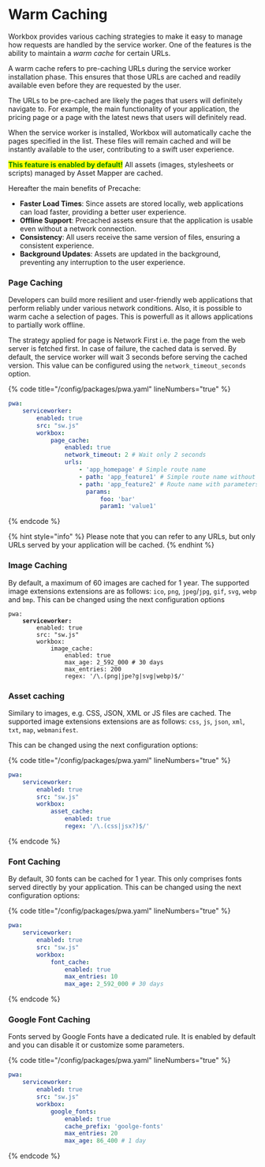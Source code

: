 # Warm Caching

Workbox provides various caching strategies to make it easy to manage how requests are handled by the service worker. One of the features is the ability to maintain a _warm cache_ for certain URLs.

A warm cache refers to pre-caching URLs during the service worker installation phase. This ensures that those URLs are cached and readily available even before they are requested by the user.

The URLs to be pre-cached are likely the pages that users will definitely navigate to. For example, the main functionality of your application, the pricing page or a page with the latest news that users will definitely read.

When the service worker is installed, Workbox will automatically cache the pages specified in the list. These files will remain cached and will be instantly available to the user, contributing to a swift user experience.

<mark style="color:green;">**This feature is enabled by default!**</mark> All assets (images, stylesheets or scripts) managed by Asset Mapper are cached.

Hereafter the main benefits of Precache:

* **Faster Load Times**: Since assets are stored locally, web applications can load faster, providing a better user experience.
* **Offline Support**: Precached assets ensure that the application is usable even without a network connection.
* **Consistency**: All users receive the same version of files, ensuring a consistent experience.
* **Background Updates**: Assets are updated in the background, preventing any interruption to the user experience.

### Page Caching

Developers can build more resilient and user-friendly web applications that perform reliably under various network conditions. Also, it is possible to warm cache a selection of pages. This is powerfull as it allows applications to partially work offline.

The strategy applied for page is Network First i.e. the page from the web server is fetched first. In case of failure, the cached data is served. By default, the service worker will wait 3 seconds before serving the cached version. This value can be configured using the `network_timeout_seconds` option.

{% code title="/config/packages/pwa.yaml" lineNumbers="true" %}
```yaml
pwa:
    serviceworker:
        enabled: true
        src: "sw.js"
        workbox:
            page_cache:
                enabled: true
                network_timeout: 2 # Wait only 2 seconds
                urls:
                    - 'app_homepage' # Simple route name
                    - path: 'app_feature1' # Simple route name without parameters
                    - path: 'app_feature2' # Route name with parameters
                      params:
                          foo: 'bar'
                          param1: 'value1'
```
{% endcode %}

{% hint style="info" %}
Please note that you can refer to any URLs, but only URLs served by your application will be cached.
{% endhint %}

### Image Caching

By default, a maximum of 60 images are cached for 1 year. The supported image extensions extensions are as follows: `ico`, `png`, `jpeg`/`jpg`, `gif`, `svg`, `webp` and `bmp`. This can be changed using the next configuration options

<pre class="language-yaml" data-title="/config/packages/pwa.yaml" data-line-numbers><code class="lang-yaml">pwa:
<strong>    serviceworker:
</strong>        enabled: true
        src: "sw.js"
        workbox:
            image_cache:
                enabled: true
                max_age: 2_592_000 # 30 days
                max_entries: 200
                regex: '/\.(png|jpe?g|svg|webp)$/'
</code></pre>

### Asset caching

Similary to images, e.g. CSS, JSON, XML or JS files are cached. The supported image extensions extensions are as follows: `css`, `js`, `json`, `xml`, `txt`, `map`, `webmanifest`.

This can be changed using the next configuration options:

{% code title="/config/packages/pwa.yaml" lineNumbers="true" %}
```yaml
pwa:
    serviceworker:
        enabled: true
        src: "sw.js"
        workbox:
            asset_cache:
                enabled: true
                regex: '/\.(css|jsx?)$/'
```
{% endcode %}

### Font Caching

By default, 30 fonts can be cached for 1 year. This only comprises fonts served directly by your application. This can be changed using the next configuration options:

{% code title="/config/packages/pwa.yaml" lineNumbers="true" %}
```yaml
pwa:
    serviceworker:
        enabled: true
        src: "sw.js"
        workbox:
            font_cache:
                enabled: true
                max_entries: 10
                max_age: 2_592_000 # 30 days
```
{% endcode %}

### Google Font Caching

Fonts served by Google Fonts have a dedicated rule. It is enabled by default and you can disable it or customize some parameters.

{% code title="/config/packages/pwa.yaml" lineNumbers="true" %}
```yaml
pwa:
    serviceworker:
        enabled: true
        src: "sw.js"
        workbox:
            google_fonts:
                enabled: true
                cache_prefix: 'goolge-fonts'
                max_entries: 20
                max_age: 86_400 # 1 day
```
{% endcode %}
